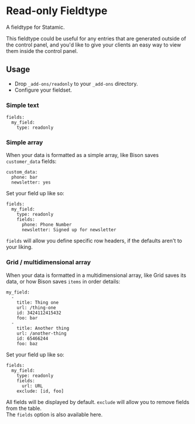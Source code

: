 # Read-only Fieldtype
A fieldtype for Statamic.

This fieldtype could be useful for any entries that are generated outside of the control panel, and you'd like to give your clients an easy way to view them inside the control panel.

## Usage
* Drop `_add-ons/readonly` to  your `_add-ons` directory.
* Configure your fieldset.

### Simple text

    fields:
      my_field:
        type: readonly

### Simple array
When your data is formatted as a simple array, like Bison saves `customer_data` fields:

    custom_data:
      phone: bar
      newsletter: yes

Set your field up like so:

    fields:
      my_field:
        type: readonly
        fields:
          phone: Phone Number
          newsletter: Signed up for newsletter

`fields` will allow you define specific row headers, if the defaults aren't to your liking.


### Grid / multidimensional array
When your data is formatted in a multidimensional array, like Grid saves its data, or how Bison saves `items` in order details:

    my_field:
      -
        title: Thing one
        url: /thing-one
        id: 3424112415432
        foo: bar
      -
        title: Another thing
        url: /another-thing
        id: 65466244
        foo: baz

Set your field up like so:

    fields:
      my_field:
        type: readonly
        fields:
          url: URL
        exclude: [id, foo]

All fields will be displayed by default. `exclude` will allow you to remove fields from the table.  
The `fields` option is also available here.